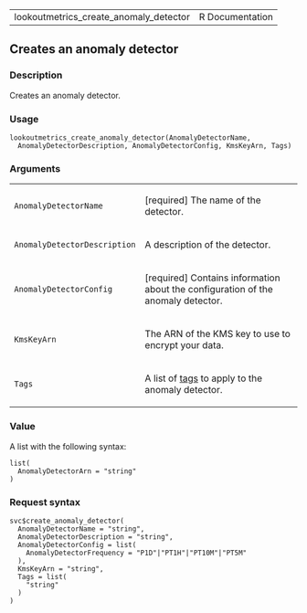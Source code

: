 <table style="width: 100%;">
<tbody>
<tr class="odd">
<td>lookoutmetrics_create_anomaly_detector</td>
<td style="text-align: right;">R Documentation</td>
</tr>
</tbody>
</table>

## Creates an anomaly detector

### Description

Creates an anomaly detector.

### Usage

    lookoutmetrics_create_anomaly_detector(AnomalyDetectorName,
      AnomalyDetectorDescription, AnomalyDetectorConfig, KmsKeyArn, Tags)

### Arguments

<table>
<colgroup>
<col style="width: 35%" />
<col style="width: 65%" />
</colgroup>
<tbody>
<tr class="odd">
<td><code
id="lookoutmetrics_create_anomaly_detector_:_AnomalyDetectorName">AnomalyDetectorName</code></td>
<td><p>[required] The name of the detector.</p></td>
</tr>
<tr class="even">
<td><code
id="lookoutmetrics_create_anomaly_detector_:_AnomalyDetectorDescription">AnomalyDetectorDescription</code></td>
<td><p>A description of the detector.</p></td>
</tr>
<tr class="odd">
<td><code
id="lookoutmetrics_create_anomaly_detector_:_AnomalyDetectorConfig">AnomalyDetectorConfig</code></td>
<td><p>[required] Contains information about the configuration of the
anomaly detector.</p></td>
</tr>
<tr class="even">
<td><code
id="lookoutmetrics_create_anomaly_detector_:_KmsKeyArn">KmsKeyArn</code></td>
<td><p>The ARN of the KMS key to use to encrypt your data.</p></td>
</tr>
<tr class="odd">
<td><code
id="lookoutmetrics_create_anomaly_detector_:_Tags">Tags</code></td>
<td><p>A list of <a
href="https://docs.aws.amazon.com/lookoutmetrics/latest/dev/detectors-tags.html">tags</a>
to apply to the anomaly detector.</p></td>
</tr>
</tbody>
</table>

### Value

A list with the following syntax:

    list(
      AnomalyDetectorArn = "string"
    )

### Request syntax

    svc$create_anomaly_detector(
      AnomalyDetectorName = "string",
      AnomalyDetectorDescription = "string",
      AnomalyDetectorConfig = list(
        AnomalyDetectorFrequency = "P1D"|"PT1H"|"PT10M"|"PT5M"
      ),
      KmsKeyArn = "string",
      Tags = list(
        "string"
      )
    )
